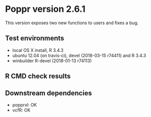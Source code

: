# Poppr version 2.6.1

This version exposes two new functions to users and fixes a bug.

## Test environments

* local OS X install, R 3.4.3
* ubuntu 12.04 (on travis-ci), devel (2018-03-15 r74411) and R 3.4.3
* winbuilder R-devel (2018-01-13 r74113) 

## R CMD check results


## Downstream dependencies

- popprxl: OK
- vcfR: OK
